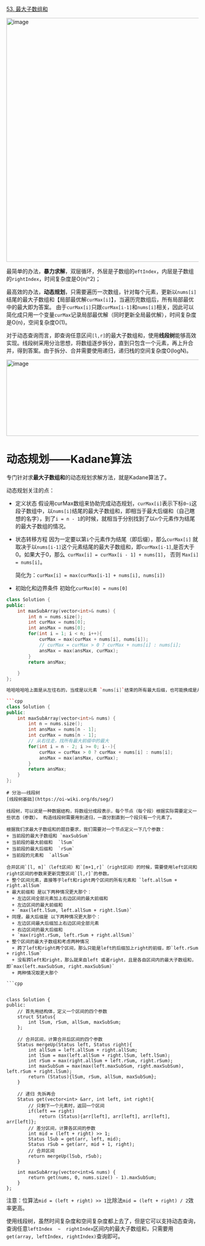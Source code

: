 [53. 最大子数组和](https://leetcode.cn/problems/maximum-subarray/description/?envType=study-plan-v2&envId=top-interview-150)

<img width="755" height="639" alt="image" src="https://github.com/user-attachments/assets/555e086f-e920-4035-8506-b40472341d0b" />

最简单的办法，**暴力求解**，双层循环，外层是子数组的`eftIndex`，内层是子数组的`rightIndex`，时间复杂度是O(n/^2)；

最高效的办法，**动态规划**，只需要遍历一次数组，针对每个元素，更新以`nums[i]`结尾的最大子数组和【局部最优解`curMax[i]`】，当遍历完数组后，所有局部最优中的最大即为答案。
由于`curMax[i]`只跟`curMax[i-1]`和`nums[i]`相关，因此可以简化成只用一个变量`curMax`记录局部最优解（同时更新全局最优解），时间复杂度是O(n)，空间复杂度O(1)。

对于动态查询而言，即查询任意区间`[l,r]`的最大子数组和，使用**线段树**能够高效实现。线段树采用分治思想，将数组逐步拆分，直到只包含一个元素，再上升合并，得到答案。由于拆分、合并需要使用递归，递归栈的空间复杂度O(logN)。

<img width="555" height="200" alt="image" src="https://github.com/user-attachments/assets/8c907404-7c44-4e3c-9847-633bdadca026" />

# 动态规划——Kadane算法
专门针对求**最大子数组和**的动态规划求解方法，就是Kadane算法了。

动态规划关注的点：
+ 定义状态
  假设用curMax数组来协助完成动态规划，`curMax[i]`表示下标`0~i`这段子数组中，以`nums[i]`结尾的最大子数组和，即相当于最大后缀和（自己瞎想的名字），到了`i = n - 1`的时候，就相当于分别找到了以`n`个元素作为结尾的最大子数组的情况。
+ 状态转移方程
  因为一定要以第`i`个元素作为结尾（即后缀），那么`curMax[i]` 就取决于以`nums[i-1]`这个元素结尾的最大子数组和，即`curMax[i-1]`,是否大于0。如果大于0，那么` curMax[i] = curMax[i - 1] + nums[1]`， 否则 `Max[i] = nums[i]`。

  简化为：`curMax[i] = max(curMax[i-1] + nums[i], nums[i])`

+ 初始化和边界条件
  初始化`curMax[0] = nums[0]`

```cpp
class Solution {
public:
    int maxSubArray(vector<int>& nums) {
        int n = nums.size();
        int curMax = nums[0];
        int ansMax = nums[0];
        for(int i = 1; i < n; i++){
            curMax = max(curMax + nums[i], nums[i]);
            // curMax = curMax > 0 ? curMax + nums[i] : nums[i];
            ansMax = max(ansMax, curMax);
        }
        return ansMax;
        
    }
};

哈哈哈哈哈上面是从左往右的，当成是以元素 `nums[i]`结束的所有最大后缀，也可能换成是从右往左的，那么就是以`nums[i]`元素为开头的所有最大前缀了…………差不多的哈哈哈哈

```cpp
class Solution {
public:
    int maxSubArray(vector<int>& nums) {
        int n = nums.size();
        int ansMax = nums[n - 1];
        int curMax = nums[n - 1];
        // 从右往走，找所有最大前缀中的最大
        for(int i = n - 2; i >= 0; i--){
            curMax = curMax > 0 ? curMax + nums[i] : nums[i];
            ansMax = max(ansMax, curMax);
        }
        return ansMax;
    }
};
```

```
# 分治——线段树
[线段树基础](https://oi-wiki.org/ds/seg/)

线段树，可以说是一种数据结构，将数组分成段表示，每个节点（每个段）根据实际需要定义一些状态（参数）。 构造线段树需要用到递归，一直分割直到一个段只有一个元素了。

根据我们求最大子数组和的题目要求，我们需要对一个节点定义一下几个参数：
+ 当前段的最大子数组和 `maxSubSum`
+ 当前段的最大前缀和  `lSum`
+ 当前段的最大后缀和  `rSum`
+ 当前段的元素和  `allSum`

合并区间`[l, m]`（left区间）和`[m+1,r]`（right区间）的时候，需要使用left区间和right区间的参数来更新完整区间`[l,r]`的参数。
+ 整个区间元素，直接等于left和right两个区间的所有元素和 `left.allSum + right.allSum`
+ 最大前缀和 是以下两种情况更大那个：
  + 左边区间全部元素加上右边区间的最大前缀和
  + 左边区间的最大前缀和
  + `max(left.lSum, left.allSum + right.lSum)`
+ 同理，最大后缀是 以下两种情况更大那个：
  + 左边区间最大后缀加上右边区间全部元素
  + 右边区间的最大后缀和
  + `max(right.rSum, left.rSum + right.allSum)`
+ 整个区间的最大子数组和考虑两种情况
  + 跨了left和right两个区间，那么只能是left的后缀加上right的前缀，即`left.rSum + right.lSum`
  + 没有跨left和right，那么就来自left 或者right，且是各自区间内的最大子数组和，即`max(left.maxSubSum, right.maxSubSum)`
  + 两种情况取更大那个
 
```cpp


class Solution {
public:
    // 首先用结构体，定义一个区间的四个参数
    struct Status{
        int lSum, rSum, allSum, maxSubSum;
    };

    // 合并区间，计算合并后区间的四个参数
    Status mergeUp(Status left, Status right){
        int allSum = left.allSum + right.allSum;
        int lSum = max(left.allSum + right.lSum, left.lSum);
        int rSum = max(right.allSum + left.rSum, right.rSum);
        int maxSubSum = max(max(left.maxSubSum, right.maxSubSum), left.rSum + right.lSum);
        return (Status){lSum, rSum, allSum, maxSubSum};
    }
    
    // 递归 先拆再合
    Status get(vector<int> &arr, int left, int right){
        // 只剩下一个元素时，返回一个区间
        if(left == right)
            return (Status){arr[left], arr[left], arr[left], arr[left]};
        // 差分区间，计算各区间的参数
        int mid = (left + right) >> 1;
        Status lSub = get(arr, left, mid);
        Status rSub = get(arr, mid + 1, right);
        // 合并区间
        return mergeUp(lSub, rSub);
    }

    int maxSubArray(vector<int>& nums) {
        return get(nums, 0, nums.size() - 1).maxSubSum;
    }
};
```

注意：位算法`mid = (left + right) >> 1`比除法` mid = (left + right) / 2 `效率更高。

使用线段树，虽然时间复杂度和空间复杂度都上去了，但是它可以支持动态查询，查询任意`leftIndex  ~  rightIndex`区间内的最大子数组和，只需要用`get(array, leftIndex, rightIndex)`查询即可。
